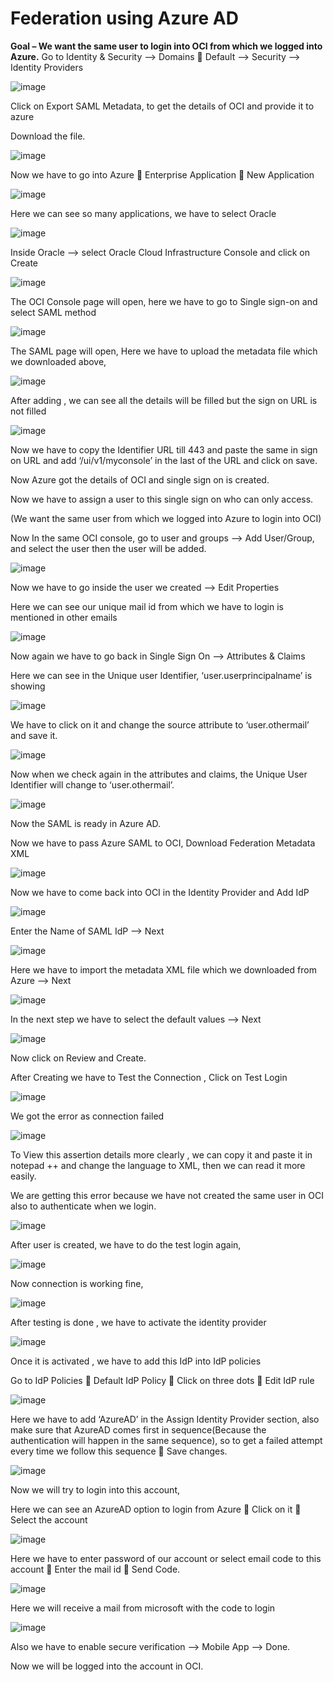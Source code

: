 # Federation using Azure AD
**Goal – We want the same user to login into OCI from which we logged into Azure.**
Go to Identity & Security --> Domains  Default --> Security --> Identity Providers

![image](https://github.com/user-attachments/assets/5d293fcd-3b30-4f5f-8dee-15a08d293e65)

Click on Export SAML Metadata, to get the details of OCI and provide it to azure

Download the file.

![image](https://github.com/user-attachments/assets/5736a13f-6748-43ca-84d0-53572cee0841)

Now we have to go into Azure  Enterprise Application  New Application 

![image](https://github.com/user-attachments/assets/8d50ffe8-282b-4c53-949d-881cf38933a0)

Here we can see so many applications, we have to select Oracle 

![image](https://github.com/user-attachments/assets/eabd8ad8-eabb-42b0-91c4-9ee3ebc1e8da)

Inside Oracle --> select Oracle Cloud Infrastructure Console and click on Create

![image](https://github.com/user-attachments/assets/83cf9ffb-5e3d-4a88-a2c8-263888270a2a)

The OCI Console page will open, here we have to go to Single sign-on and select SAML method

![image](https://github.com/user-attachments/assets/6f8ba32c-451a-4ad7-b2a9-fecaadaad847)

The SAML page will open, Here we have to upload the metadata file which we downloaded above,

![image](https://github.com/user-attachments/assets/c4ae9c97-2073-4393-ad1f-0f7f0b2b17a2)

After adding , we can see all the details will be filled but the sign on URL is not filled

![image](https://github.com/user-attachments/assets/7e1bd859-4c66-4499-a8ab-e3a13df73633)

Now we have to copy the Identifier URL till 443 and paste the same in sign on URL and add ‘/ui/v1/myconsole’ in the last of the URL and click on save.

Now Azure got the details of OCI and single sign on is created.

Now we have to assign a user to this single sign on who can only access.

(We want the same user from which we logged into Azure to login into OCI)

Now In the same OCI console, go to user and groups --> Add User/Group, and select the user then the user will be added.

![image](https://github.com/user-attachments/assets/afeb2b08-067f-4004-bc0d-7afc52d599b8)

Now we have to go inside the user we created --> Edit Properties

Here we can see our unique mail id from which we have to login is mentioned in other emails

![image](https://github.com/user-attachments/assets/e63adf96-a091-4f61-8b56-45a1d9fcd414)

Now again we have to go back in Single Sign On --> Attributes & Claims

Here we can see in the Unique user Identifier, ‘user.userprincipalname’ is showing

![image](https://github.com/user-attachments/assets/8631fade-54b1-4817-833f-afbadcf4a111)

We have to click on it and change the source attribute to ‘user.othermail’ and save it.

![image](https://github.com/user-attachments/assets/84d379f9-6222-408f-9e7f-eb440b34d5dc)

Now when we check again in the attributes and claims, the Unique User Identifier will change to ‘user.othermail’.

![image](https://github.com/user-attachments/assets/5b3ee3d9-5b77-483f-870c-3604e031a7e6)

Now the SAML is ready in Azure AD.

Now we have to pass Azure SAML to OCI, Download Federation Metadata XML

![image](https://github.com/user-attachments/assets/412799df-6542-4e8a-96d4-8a638306952b)

Now we have to come back into OCI in the Identity Provider and Add IdP

![image](https://github.com/user-attachments/assets/6de627a5-193e-40ce-ae89-b5f922afdab8)

Enter the Name of SAML IdP --> Next

![image](https://github.com/user-attachments/assets/3105099f-c898-4660-9006-7ebb3a0e5a54)

Here we have to import the metadata XML file which we downloaded from Azure --> Next

![image](https://github.com/user-attachments/assets/863324c9-7fa9-4400-81da-a5639ecfac0b)

In the next step we have to select the default values --> Next

![image](https://github.com/user-attachments/assets/1f841500-f14d-4466-8e15-b21d20adfd70)

Now click on Review and Create.

After Creating we have to Test the Connection , Click on Test Login

![image](https://github.com/user-attachments/assets/715d4588-e2c0-4afa-8bad-a71d09afe218)

We got the error as connection failed

![image](https://github.com/user-attachments/assets/fc31941f-97c7-4b6e-a429-90d186e32881)

To View this assertion details more clearly , we can copy it and paste it in notepad ++ and change the language to XML, then we can read it more easily.

We are getting this error because we have not created the same user in OCI also to authenticate when we login.

![image](https://github.com/user-attachments/assets/5a75cadf-c508-4e74-8c3c-19e5e109f04f)

After user is created, we have to do the test login again,

![image](https://github.com/user-attachments/assets/27d8980c-d03e-479d-8092-5b2747f9f245)

Now connection is working fine, 

![image](https://github.com/user-attachments/assets/ebe11b31-5cc9-451c-817e-ef8f4e15040c)

After testing is done , we have to activate the identity provider

![image](https://github.com/user-attachments/assets/96172be6-cf6a-47a4-84ac-0d898b0f86ab)

Once it is activated , we have to add this IdP into IdP policies

Go to IdP Policies  Default IdP Policy  Click on three dots  Edit IdP rule

![image](https://github.com/user-attachments/assets/40572a26-afc5-479d-9d87-533195bd1476)

Here we have to add ‘AzureAD’ in the Assign Identity Provider section, also make sure that AzureAD comes first in sequence(Because the authentication will happen in the same sequence), so to get a failed attempt every time we follow this sequence  Save changes.

![image](https://github.com/user-attachments/assets/484f070e-9ec7-4b0c-bc9c-1d22dee5ce8c)

Now we will try to login into this account,

Here we can see an AzureAD option to login from Azure  Click on it  Select the account

![image](https://github.com/user-attachments/assets/c277069d-21df-4f22-8da7-7f079d78cf33)

Here we have to enter password of our account or select email code to this account  Enter the mail id  Send Code.

![image](https://github.com/user-attachments/assets/f7e93289-408c-4dad-9085-4589a6a16ba2)

Here we will receive a mail from microsoft with the code to login

![image](https://github.com/user-attachments/assets/e1d326ad-2b6a-4177-a479-cb0bc0d6bf58)

Also we have to enable secure verification --> Mobile App --> Done.

Now we will be logged into the account in OCI.
